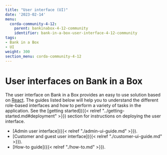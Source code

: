 ```yaml
---
title: "User interface (UI)"
date: '2023-02-14'
menu:
  corda-community-4-12:
    parent: bankinabox-4-12-community
    identifier: bank-in-a-box-user-interface-4-12-community
tags:
- Bank in a Box
- UI
weight: 300
section_menu: corda-community-4-12
---
```


# User interfaces on Bank in a Box

The user interface on Bank in a Box provides an easy to use solution based on [React](https://reactjs.org/). The guides listed below will help you to understand the different role-based interfaces and how to perform a variety of tasks in the application. See the [getting started]({{< relref "../getting-started.md#deployment" >}}) section for instructions on deploying the user interface.

* [Admin user interface]({{< relref "./admin-ui-guide.md" >}}).
* [Customer and guest user interface]({{< relref "./customer-ui-guide.md" >}}).
* [How-to guide]({{< relref "./how-to.md" >}}).
